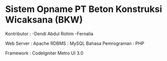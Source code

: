 # Sistem Opname PT Beton Konstruksi Wicaksana (BKW) 

Kontributor :
-Dendi Abdul Rohim
-Fernalia

Web Server          : Apache
RDBMS               : MySQL
Bahasa Pemrograman  : PHP

Framework           : CodeIgniter 
                      Metro UI 3.0
                      
